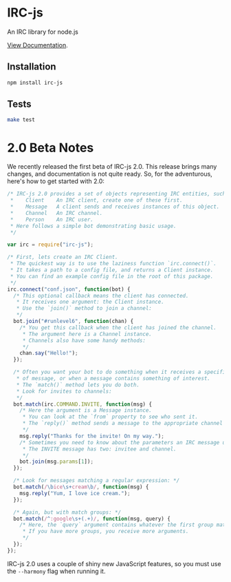 # IRC-js

An IRC library for node.js

[View Documentation](http://gf3.github.com/IRC-js/).

## Installation

```sh
npm install irc-js
```

## Tests

```sh
make test
```

# 2.0 Beta Notes

We recently released the first beta of IRC-js 2.0.
This release brings many changes, and documentation is not quite ready.
So, for the adventurous, here's how to get started with 2.0:

```js
/* IRC-js 2.0 provides a set of objects representing IRC entities, such as:
 *    Client    An IRC client, create one of these first.
 *    Message   A client sends and receives instances of this object.
 *    Channel   An IRC channel.
 *    Person    An IRC user.
 * Here follows a simple bot demonstrating basic usage.
 */

var irc = require("irc-js");

/* First, lets create an IRC Client.
 * The quickest way is to use the laziness function `irc.connect()`.
 * It takes a path to a config file, and returns a Client instance.
 * You can find an example config file in the root of this package.
 */
irc.connect("conf.json", function(bot) {
  /* This optional callback means the client has connected.
   * It receives one argument: the Client instance.
   * Use the `join()` method to join a channel:
   */
  bot.join("#runlevel6", function(chan) {
    /* You get this callback when the client has joined the channel.
     * The argument here is a Channel instance.
     * Channels also have some handy methods:
     */
    chan.say("Hello!");
  });

  /* Often you want your bot to do something when it receives a specific type
   * of message, or when a message contains something of interest.
   * The `match()` method lets you do both.
   * Look for invites to channels:
   */
  bot.match(irc.COMMAND.INVITE, function(msg) {
    /* Here the argument is a Message instance.
     * You can look at the `from` property to see who sent it.
     * The `reply()` method sends a message to the appropriate channel or person:
     */
    msg.reply("Thanks for the invite! On my way.");
    /* Sometimes you need to know about the parameters an IRC message uses.
     * The INVITE message has two: invitee and channel.
     */
    bot.join(msg.params[1]);
  });

  /* Look for messages matching a regular expression: */
  bot.match(/\bice\s+cream\b/, function(msg) {
    msg.reply("Yum, I love ice cream.");
  });

  /* Again, but with match groups: */
  bot.match(/^:google\s+(.+)/, function(msg, query) {
    /* Here, the `query` argument contains whatever the first group matched.
     * If you have more groups, you receive more arguments.
     */
  });
});

```

IRC-js 2.0 uses a couple of shiny new JavaScript features, so you must use the `--harmony` flag when running it.
